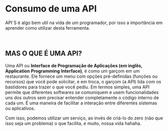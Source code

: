 <h1>Consumo de uma API</h1>

<p>API´S é algo bem util na vida de um programador, por isso a importância em aprender como utilizar desta ferramenta. </p>
<br>
<h2>MAS O QUE É UMA API?</h2> 

<p>Uma API ou <strong>Interface de Programação de Aplicações (em inglês, Application Programming Interface)</strong>, é como um garçom em um restaurante. Ele fornece um menu com opções pré-definidas (funções ou recursos) que você pode solicitar, e em troca, o garçom (a API) lida com os bastidores para trazer o que você pediu. Em termos simples, uma API permite que diferentes softwares se comuniquem e usem funcionalidades uns dos outros sem precisar entender completamente o código interno de cada um. É uma maneira de facilitar a interação entre diferentes sistemas ou aplicativos.</p>

Com isso, podemos utilizar um serviço, ao invés de criá-lo do zero (não que isso seja um problema) o que facilita, e muito, nossa vida hahaha.
